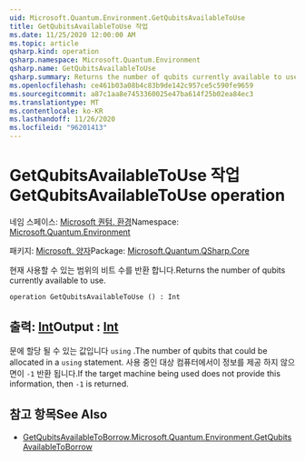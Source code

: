 ```yaml
---
uid: Microsoft.Quantum.Environment.GetQubitsAvailableToUse
title: GetQubitsAvailableToUse 작업
ms.date: 11/25/2020 12:00:00 AM
ms.topic: article
qsharp.kind: operation
qsharp.namespace: Microsoft.Quantum.Environment
qsharp.name: GetQubitsAvailableToUse
qsharp.summary: Returns the number of qubits currently available to use.
ms.openlocfilehash: ce461b03a08b4c83b9de142c957ce5c590fe9659
ms.sourcegitcommit: a87c1aa8e7453360025e47ba614f25b02ea84ec3
ms.translationtype: MT
ms.contentlocale: ko-KR
ms.lasthandoff: 11/26/2020
ms.locfileid: "96201413"
---
```

# <a name="getqubitsavailabletouse-operation"></a><span data-ttu-id="980f4-102">GetQubitsAvailableToUse 작업</span><span class="sxs-lookup"><span data-stu-id="980f4-102">GetQubitsAvailableToUse operation</span></span>

<span data-ttu-id="980f4-103">네임 스페이스: [Microsoft 퀀텀. 환경](xref:Microsoft.Quantum.Environment)</span><span class="sxs-lookup"><span data-stu-id="980f4-103">Namespace: [Microsoft.Quantum.Environment](xref:Microsoft.Quantum.Environment)</span></span>

<span data-ttu-id="980f4-104">패키지: [Microsoft. 양자](https://nuget.org/packages/Microsoft.Quantum.QSharp.Core)</span><span class="sxs-lookup"><span data-stu-id="980f4-104">Package: [Microsoft.Quantum.QSharp.Core](https://nuget.org/packages/Microsoft.Quantum.QSharp.Core)</span></span>


<span data-ttu-id="980f4-105">현재 사용할 수 있는 범위의 비트 수를 반환 합니다.</span><span class="sxs-lookup"><span data-stu-id="980f4-105">Returns the number of qubits currently available to use.</span></span>

```qsharp
operation GetQubitsAvailableToUse () : Int
```


## <a name="output--int"></a><span data-ttu-id="980f4-106">출력: [Int](xref:microsoft.quantum.lang-ref.int)</span><span class="sxs-lookup"><span data-stu-id="980f4-106">Output : [Int](xref:microsoft.quantum.lang-ref.int)</span></span>

<span data-ttu-id="980f4-107">문에 할당 될 수 있는 값입니다 `using` .</span><span class="sxs-lookup"><span data-stu-id="980f4-107">The number of qubits that could be allocated in a `using` statement.</span></span>
<span data-ttu-id="980f4-108">사용 중인 대상 컴퓨터에서이 정보를 제공 하지 않으면이 `-1` 반환 됩니다.</span><span class="sxs-lookup"><span data-stu-id="980f4-108">If the target machine being used does not provide this information, then `-1` is returned.</span></span>

## <a name="see-also"></a><span data-ttu-id="980f4-109">참고 항목</span><span class="sxs-lookup"><span data-stu-id="980f4-109">See Also</span></span>

- [<span data-ttu-id="980f4-110">GetQubitsAvailableToBorrow.</span><span class="sxs-lookup"><span data-stu-id="980f4-110">Microsoft.Quantum.Environment.GetQubitsAvailableToBorrow</span></span>](xref:Microsoft.Quantum.Environment.GetQubitsAvailableToBorrow)